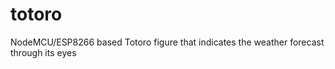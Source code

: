 # totoro

NodeMCU/ESP8266 based Totoro figure that indicates the weather forecast through its eyes

